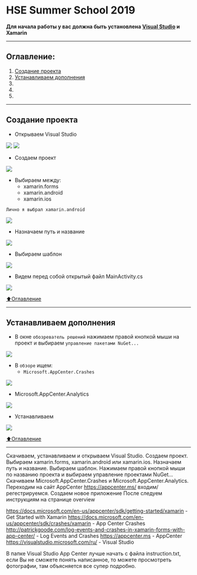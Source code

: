 # HSE Summer School 2019

**Для начала работы у вас должна быть установлена [Visual Studio](https://visualstudio.microsoft.com/ru/) и Xamarin**

---

## Оглавление:

1) [Создание проекта](#Создание-проекта)
2) [Устанавливаем дополнения](#Устанавливаем-дополнения)
3) []()
4) []()
5) []()

---

## Создание проекта
* Открываем Visual Studio

![](https://github.com/MatveyPlokhov/HSE-Summer-School-2019/blob/master/Visual%20Studio%20App%20Center/01.png)
![](https://github.com/MatveyPlokhov/HSE-Summer-School-2019/blob/master/Visual%20Studio%20App%20Center/02.png)

* Создаем проект

![](https://github.com/MatveyPlokhov/HSE-Summer-School-2019/blob/master/Visual%20Studio%20App%20Center/03.png)

* Выбираем между:
  * xamarin.forms
  * xamarin.android
  * xamarin.ios

```
Лично я выбрал xamarin.android
```

![](https://github.com/MatveyPlokhov/HSE-Summer-School-2019/blob/master/Visual%20Studio%20App%20Center/04.png)

* Назначаем путь и название

![](https://github.com/MatveyPlokhov/HSE-Summer-School-2019/blob/master/Visual%20Studio%20App%20Center/05.png)

* Выбираем шаблон

![](https://github.com/MatveyPlokhov/HSE-Summer-School-2019/blob/master/Visual%20Studio%20App%20Center/06.png)

* Видем перед собой открытый файл MainActivity.cs

![](https://github.com/MatveyPlokhov/HSE-Summer-School-2019/blob/master/Visual%20Studio%20App%20Center/07.png)

[:arrow_up:Оглавление](#Оглавление)

---

## Устанавливаем дополнения

* В окне ```обозреватель решений``` нажимаем правой кнопкой мыши на проект и выбираем ```управление пакетами NuGet...```

![](https://github.com/MatveyPlokhov/HSE-Summer-School-2019/blob/master/Visual%20Studio%20App%20Center/08.png)

* В ```обзоре``` ищем:
  * ```Microsoft.AppCenter.Crashes```
  
![](https://github.com/MatveyPlokhov/HSE-Summer-School-2019/blob/master/Visual%20Studio%20App%20Center/09.png)

  * Microsoft.AppCenter.Analytics

![](https://github.com/MatveyPlokhov/HSE-Summer-School-2019/blob/master/Visual%20Studio%20App%20Center/10.png)
 
* Устанавливаем

![](https://github.com/MatveyPlokhov/HSE-Summer-School-2019/blob/master/Visual%20Studio%20App%20Center/11.png)

[:arrow_up:Оглавление](#Оглавление)

---


Скачиваем, устанавливаем и открываем Visual Studio.
Создаем проект. Выбираем xamarin.forms, xamarin.android или xamarin.ios. Назначаем путь и название. Выбираем шаблон.
Нажимаем правой кнопкой мыши по названию проекта и выбираем управление проектами NuGet...
Скачиваем Microsoft.AppCenter.Crashes и Microsoft.AppCenter.Analytics.
Переходим на сайт AppCenter https://appcenter.ms/ входим/регестрируемся.
Создаем новое приложение
После следуем инструкциям на странице overview

https://docs.microsoft.com/en-us/appcenter/sdk/getting-started/xamarin - Get Started with Xamarin
https://docs.microsoft.com/en-us/appcenter/sdk/crashes/xamarin - App Center Crashes
http://patrickgoode.com/log-events-and-crashes-in-xamarin-forms-with-app-center/ - Log Events and Crashes
https://appcenter.ms - AppCenter
https://visualstudio.microsoft.com/ru/ - Visual Studio

В папке Visual Studio App Center лучше начать с файла instruction.txt, если Вы не сможете понять написанное, то можете просмотреть фотографии, там объясняется все супер подробно.
